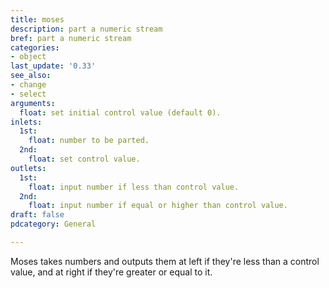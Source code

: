 ```yaml
---
title: moses
description: part a numeric stream
bref: part a numeric stream
categories:
- object
last_update: '0.33'
see_also:
- change
- select
arguments:
  float: set initial control value (default 0).
inlets:
  1st:
    float: number to be parted.
  2nd:
    float: set control value.
outlets:
  1st:
    float: input number if less than control value.
  2nd:
    float: input number if equal or higher than control value.
draft: false
pdcategory: General

---
```

Moses takes numbers and outputs them at left if they're less than a control value,  and at right if they're greater or equal to it.
